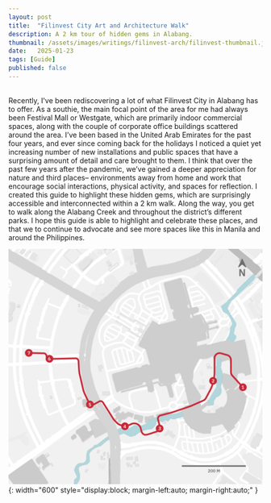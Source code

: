 ```yaml
---
layout: post
title:  "Filinvest City Art and Architecture Walk"
description: A 2 km tour of hidden gems in Alabang.
thumbnail: /assets/images/writings/filinvest-arch/filinvest-thumbnail.jpg
date:   2025-01-23
tags: [Guide]
published: false
---
```


 <br> Recently, I've been rediscovering a lot of what Filinvest City in Alabang has to offer. As a southie, the main focal point of the area for me had always been Festival Mall or Westgate, which are primarily indoor commercial spaces, along with the couple of corporate office buildings scattered around the area. I’ve been based in the United Arab Emirates for the past four years, and ever since coming back for the holidays I noticed a quiet yet increasing number of new installations and public spaces that have a surprising amount of detail and care brought to them. I think that over the past few years after the pandemic, we’ve gained a deeper appreciation for nature and third places– environments away from home and work that encourage social interactions, physical activity, and spaces for reflection. I created this guide to highlight these hidden gems, which are surprisingly accessible and interconnected within a 2 km walk. Along the way, you get to walk along the Alabang Creek and throughout the district’s different parks. I hope this guide is able to highlight and celebrate these places, and that we to continue to advocate and see more spaces like this in Manila and around the Philippines.

![The Tbaba cloth, an iconic symbol of pearl diving in the gulf](/assets/images/writings/filinvest-arch/filinvest-map.png){: width="600" style="display:block; margin-left:auto; margin-right:auto;" }



